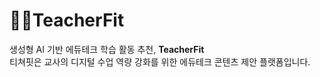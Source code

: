 # 🧑‍🏫TeacherFit


생성형 AI 기반 에듀테크 학습 활동 추천, <strong>TeacherFit</strong><br>
티쳐핏은 교사의 디지털 수업 역량 강화를 위한 에듀테크 콘텐츠 제안 플랫폼입니다.
